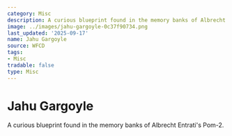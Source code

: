 ```yaml
---
category: Misc
description: A curious blueprint found in the memory banks of Albrecht Entrati's Pom-2.
image: ../images/jahu-gargoyle-0c37f90734.png
last_updated: '2025-09-17'
name: Jahu Gargoyle
source: WFCD
tags:
- Misc
tradable: false
type: Misc
---
```


# Jahu Gargoyle

A curious blueprint found in the memory banks of Albrecht Entrati's Pom-2.

